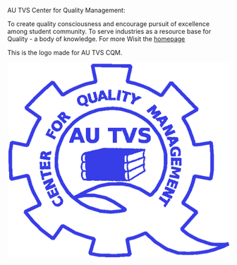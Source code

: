 AU TVS Center for Quality Management:

To create quality consciousness and encourage pursuit of excellence among student community. 
To serve industries as a resource base for Quality - a body of knowledge.
For more Wisit the [homepage](http://cqm.annauniv.edu/)

This is the logo made for AU TVS CQM.

![](https://raw.githubusercontent.com/VaasuDevanS/GIMP/master/CQM_logo/CQM_logo.png)
